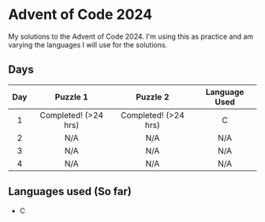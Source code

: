 # Advent of Code 2024

My solutions to the Advent of Code 2024. I'm using this as practice and am
varying the languages I will use for the solutions.

## Days

| Day |       Puzzle 1       |       Puzzle 2       | Language Used |
|:---:|:--------------------:|:--------------------:|:-------------:|
| 1   | Completed! (>24 hrs) | Completed! (>24 hrs) | C             |
| 2   | N/A                  | N/A                  | N/A           |
| 3   | N/A                  | N/A                  | N/A           |
| 4   | N/A                  | N/A                  | N/A           |

## Languages used (So far)

- C
